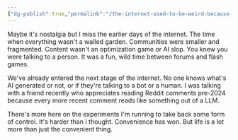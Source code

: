 ```yaml
---
{"dg-publish":true,"permalink":"/the-internet-used-to-be-weird-because-of-humans/","created":"2025-05-17T13:01:07.775-07:00","updated":"2025-05-28T22:19:03.481-07:00"}
---
```


Maybe it's nostalgia but I miss the earlier days of the internet. The time when everything wasn't a walled garden. Communities were smaller and fragmented. Content wasn't an optimization game or AI slop. You knew you were talking to a person. It was a fun, wild time between forums and flash games.

We've already entered the next stage of the internet. No one knows what's AI generated or not, or if they're talking to a bot or a human. I was talking with a friend recently who appreciates reading Reddit comments pre-2024 because every more recent comment reads like something out of a LLM.

There's more here on the experiments I'm running to take back some form of control. It's harder than I thought. Convenience has won. But life is a lot more than just the convenient thing.